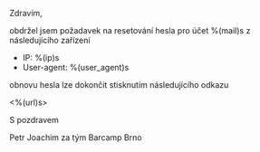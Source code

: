 Zdravím,

obdržel jsem požadavek na resetování hesla pro účet %(mail)s z následujícího zařízení

 - IP: %(ip)s
 - User-agent: %(user_agent)s

obnovu hesla lze dokončit stisknutím následujícího odkazu

<%(url)s>

S pozdravem

Petr Joachim
za tým Barcamp Brno